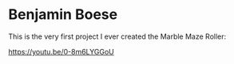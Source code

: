 # Benjamin Boese

This is the very first project I ever created the Marble Maze Roller:  

https://youtu.be/0-8m6LYGGoU
